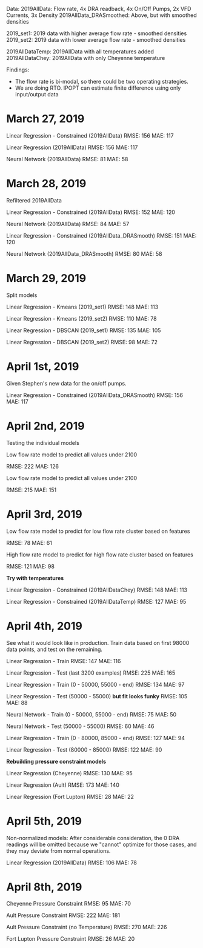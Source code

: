 Data:
 2019AllData:  Flow rate, 4x DRA readback, 4x On/Off Pumps, 2x VFD Currents, 3x Density
 2019AllData_DRASmoothed: Above, but with smoothed densities

 2019_set1: 2019 data with higher average flow rate - smoothed densities
 2019_set2: 2019 data with lower average flow rate - smoothed densities

 2019AllDataTemp: 2019AllData with all temperatures added
 2019AllDataChey: 2019AllData with only Cheyenne temperature

Findings:
 - The flow rate is bi-modal, so there could be two operating strategies.
 - We are doing RTO.  IPOPT can estimate finite difference using only input/output data

# March 27, 2019

Linear Regression - Constrained (2019AllData)
RMSE: 156 
MAE: 117

Linear Regression (2019AllData)
RMSE: 156 
MAE: 117

Neural Network (2019AllData)
RMSE: 81
MAE: 58

# March 28, 2019
Refiltered 2019AllData

Linear Regression - Constrained (2019AllData)
RMSE: 152
MAE: 120

Neural Network (2019AllData)
RMSE: 84
MAE: 57

Linear Regression - Constrained (2019AllData_DRASmooth)
RMSE: 151
MAE: 120

Neural Network (2019AllData_DRASmooth)
RMSE: 80
MAE: 58

# March 29, 2019

Split models

Linear Regression - Kmeans (2019_set1)
RMSE: 148
MAE: 113

Linear Regression - Kmeans (2019_set2)
RMSE: 110
MAE: 78

Linear Regression - DBSCAN (2019_set1)
RMSE: 135
MAE: 105

Linear Regression - DBSCAN (2019_set2)
RMSE: 98
MAE: 72

# April 1st, 2019
Given Stephen's new data for the on/off pumps.

Linear Regression - Constrained (2019AllData_DRASmooth)
RMSE: 156
MAE: 117

# April 2nd, 2019

Testing the individual models

Low flow rate model to predict all values under 2100

RMSE: 222
MAE: 126

Low flow rate model to predict all values under 2100

RMSE: 215
MAE: 151

# April 3rd, 2019

Low flow rate model to predict for low flow rate cluster based on features

RMSE: 78
MAE: 61

High flow rate model to predict for high flow rate cluster based on features

RMSE: 121
MAE: 98

**Try with temperatures**

Linear Regression - Constrained (2019AllDataChey)
RMSE: 148
MAE: 113

Linear Regression - Constrained (2019AllDataTemp)
RMSE: 127
MAE: 95

# April 4th, 2019

See what it would look like in production.  Train data based on first 98000 data points, and test on the remaining.

Linear Regression - Train
RMSE: 147
MAE: 116

Linear Regression - Test (last 3200 examples)
RMSE: 225
MAE: 165

Linear Regression - Train (0 - 50000, 55000 - end)
RMSE: 134
MAE: 97

Linear Regression - Test (50000 - 55000) **but fit looks funky**
RMSE: 105
MAE: 88

Neural Network - Train (0 - 50000, 55000 - end)
RMSE: 75
MAE: 50

Neural Network - Test (50000 - 55000)
RMSE: 60
MAE: 46

Linear Regression - Train (0 - 80000, 85000 - end)
RMSE: 127
MAE: 94

Linear Regression - Test (80000 - 85000)
RMSE: 122
MAE: 90

**Rebuilding pressure constraint models**

Linear Regression (Cheyenne)
RMSE: 130
MAE: 95

Linear Regression (Ault)
RMSE: 173
MAE: 140

Linear Regression (Fort Lupton)
RMSE: 28
MAE: 22

# April 5th, 2019

Non-normalized models:  After considerable consideration, the 0 DRA readings will be omitted because we "cannot" optimize for those cases, and they may deviate from normal operations.

Linear Regression (2019AllData)
RMSE: 106
MAE: 78


# April 8th, 2019

Cheyenne Pressure Constraint
RMSE: 95
MAE: 70

Ault Pressure Constraint
RMSE: 222
MAE: 181

Ault Pressure Constraint (no Temperature)
RMSE: 270
MAE: 226

Fort Lupton Pressure Constraint
RMSE: 26
MAE: 20
